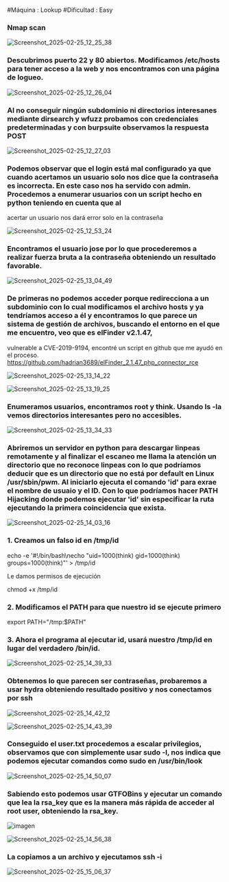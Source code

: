 #Máquina : Lookup
#Dificultad : Easy

### Nmap scan

![Screenshot_2025-02-25_12_25_38](https://github.com/user-attachments/assets/c29aedc1-48e8-4467-94a7-cd921dffea91)



### Descubrimos puerto 22 y 80 abiertos. Modificamos /etc/hosts para tener acceso a la web y nos encontramos con una página de logueo.



![Screenshot_2025-02-25_12_26_04](https://github.com/user-attachments/assets/c6ae44e4-a6ca-47fd-b234-3b41542906d2)


### Al no conseguir ningún subdominio ni directorios interesanes mediante dirsearch y wfuzz probamos con credenciales predeterminadas y con burpsuite observamos la respuesta POST


![Screenshot_2025-02-25_12_27_03](https://github.com/user-attachments/assets/0c5f93e5-1d42-44e5-a813-6cd8d943c46a)


### Podemos observar que el login está mal configurado ya que cuando acertamos un usuario solo nos dice que la contraseña es incorrecta. En este caso nos ha servido con admin. Procedemos a enumerar usuarios con un script hecho en python teniendo en cuenta que al
acertar un usuario nos dará error solo en la contraseña


![Screenshot_2025-02-25_12_53_24](https://github.com/user-attachments/assets/2eb516ac-a4a4-4b7a-bdf9-0f99d62ed078)


### Encontramos el usuario jose por lo que procederemos a realizar fuerza bruta a la contraseña obteniendo un resultado favorable.


![Screenshot_2025-02-25_13_04_49](https://github.com/user-attachments/assets/77fbf015-9b58-4f7b-b47b-d648f56fbaa4)



### De primeras no podemos acceder porque redirecciona a un subdominio con lo cual modificamos el archivo hosts y ya tendríamos acceso a él y encontramos lo que parece un sistema de gestión de archivos, buscando el entorno en el que me encuentro, veo que es elFinder v2.1.47,
vulnerable a CVE-2019-9194, encontré un script en github que me ayudó en el proceso. https://github.com/hadrian3689/elFinder_2.1.47_php_connector_rce


![Screenshot_2025-02-25_13_14_22](https://github.com/user-attachments/assets/a788a063-58c0-4ce0-9558-ec289e30fb55)



![Screenshot_2025-02-25_13_19_25](https://github.com/user-attachments/assets/76825ea3-2594-4c21-a9cb-19230485d792)



### Enumeramos usuarios, encontramos root y think. Usando ls -la vemos directorios interesantes pero no accesibles.


![Screenshot_2025-02-25_13_34_33](https://github.com/user-attachments/assets/86292338-fcb6-495f-b1c1-a2794eb354aa)


### Abriremos un servidor en python para descargar linpeas remotamente y al finalizar el escaneo me llama la atención un directorio que no reconoce linpeas con lo que podríamos deducir que es un directorio que no está por default en Linux /usr/sbin/pwm. Al iniciarlo ejecuta el comando 'id' para exrae el nombre de usuaio y el ID. Con lo que podríamos hacer PATH Hijacking donde podemos ejecutar 'id' sin especificar la ruta ejecutando la primera coincidencia que exista.

![Screenshot_2025-02-25_14_03_16](https://github.com/user-attachments/assets/cb28ac79-10b9-46d3-8a55-21c4ee6c7376)

### 1. Creamos un falso id en /tmp/id

echo -e '#!/bin/bash\necho "uid=1000(think) gid=1000(think) groups=1000(think)"' > /tmp/id

Le damos permisos de ejecución

chmod +x /tmp/id

### 2. Modificamos el PATH para que nuestro id se ejecute primero

export PATH="/tmp:$PATH"

### 3. Ahora el programa al ejecutar id, usará nuestro /tmp/id en lugar del verdadero /bin/id.


![Screenshot_2025-02-25_14_39_33](https://github.com/user-attachments/assets/56b505e0-e2ae-4301-8741-fff9b6c6185f)


### Obtenemos lo que parecen ser contraseñas, probaremos a usar hydra obteniendo resultado positivo y nos conectamos por ssh


![Screenshot_2025-02-25_14_42_12](https://github.com/user-attachments/assets/fc617c53-5e9a-40b3-a986-851b77f6127a)


![Screenshot_2025-02-25_14_43_39](https://github.com/user-attachments/assets/b15f6ce1-24ca-4213-b998-419f6aa65a6b)


### Conseguido el user.txt procedemos a escalar privilegios, observamos que con simplemente usar sudo -l, nos indica que podemos ejecutar comandos como sudo en /usr/bin/look


![Screenshot_2025-02-25_14_50_07](https://github.com/user-attachments/assets/97e39fb4-d837-4eca-9c22-927e52495fd8)


### Sabiendo esto podemos usar GTFOBins y ejecutar un comando que lea la rsa_key que es la manera más rápida de acceder al root user, obteniendo la rsa_key.

![imagen](https://github.com/user-attachments/assets/d8b4b3ca-7e97-4b5b-bcd7-983294c3a65d)


![Screenshot_2025-02-25_14_56_38](https://github.com/user-attachments/assets/9c55e0ba-9695-4d99-b10a-aa99b10519f3)

### La copiamos a un archivo y ejecutamos ssh -i

![Screenshot_2025-02-25_15_06_37](https://github.com/user-attachments/assets/a1adb472-5ad5-406b-b59c-925305ddaf4a)





































